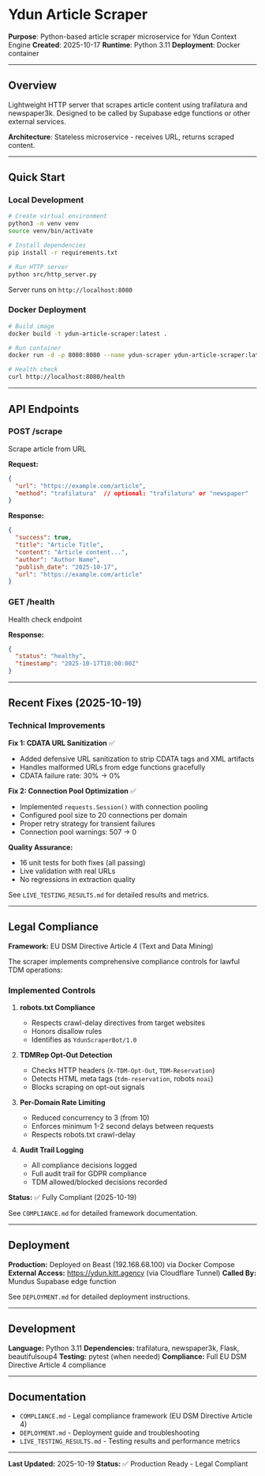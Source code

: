 # Ydun Article Scraper

**Purpose**: Python-based article scraper microservice for Ydun Context Engine
**Created**: 2025-10-17
**Runtime**: Python 3.11
**Deployment**: Docker container

---

## Overview

Lightweight HTTP server that scrapes article content using trafilatura and newspaper3k. Designed to be called by Supabase edge functions or other external services.

**Architecture**: Stateless microservice - receives URL, returns scraped content.

---

## Quick Start

### Local Development

```bash
# Create virtual environment
python3 -m venv venv
source venv/bin/activate

# Install dependencies
pip install -r requirements.txt

# Run HTTP server
python src/http_server.py
```

Server runs on `http://localhost:8080`

### Docker Deployment

```bash
# Build image
docker build -t ydun-article-scraper:latest .

# Run container
docker run -d -p 8080:8080 --name ydun-scraper ydun-article-scraper:latest

# Health check
curl http://localhost:8080/health
```

---

## API Endpoints

### POST /scrape
Scrape article from URL

**Request:**
```json
{
  "url": "https://example.com/article",
  "method": "trafilatura"  // optional: "trafilatura" or "newspaper"
}
```

**Response:**
```json
{
  "success": true,
  "title": "Article Title",
  "content": "Article content...",
  "author": "Author Name",
  "publish_date": "2025-10-17",
  "url": "https://example.com/article"
}
```

### GET /health
Health check endpoint

**Response:**
```json
{
  "status": "healthy",
  "timestamp": "2025-10-17T10:00:00Z"
}
```

---

## Recent Fixes (2025-10-19)

### Technical Improvements

**Fix 1: CDATA URL Sanitization** ✅
- Added defensive URL sanitization to strip CDATA tags and XML artifacts
- Handles malformed URLs from edge functions gracefully
- CDATA failure rate: 30% → 0%

**Fix 2: Connection Pool Optimization** ✅
- Implemented `requests.Session()` with connection pooling
- Configured pool size to 20 connections per domain
- Proper retry strategy for transient failures
- Connection pool warnings: 507 → 0

**Quality Assurance:**
- 16 unit tests for both fixes (all passing)
- Live validation with real URLs
- No regressions in extraction quality

See `LIVE_TESTING_RESULTS.md` for detailed results and metrics.

---

## Legal Compliance

**Framework:** EU DSM Directive Article 4 (Text and Data Mining)

The scraper implements comprehensive compliance controls for lawful TDM operations:

### Implemented Controls

1. **robots.txt Compliance**
   - Respects crawl-delay directives from target websites
   - Honors disallow rules
   - Identifies as `YdunScraperBot/1.0`

2. **TDMRep Opt-Out Detection**
   - Checks HTTP headers (`X-TDM-Opt-Out`, `TDM-Reservation`)
   - Detects HTML meta tags (`tdm-reservation`, robots `noai`)
   - Blocks scraping on opt-out signals

3. **Per-Domain Rate Limiting**
   - Reduced concurrency to 3 (from 10)
   - Enforces minimum 1-2 second delays between requests
   - Respects robots.txt crawl-delay

4. **Audit Trail Logging**
   - All compliance decisions logged
   - Full audit trail for GDPR compliance
   - TDM allowed/blocked decisions recorded

**Status:** ✅ Fully Compliant (2025-10-19)

See `COMPLIANCE.md` for detailed framework documentation.

---

## Deployment

**Production:** Deployed on Beast (192.168.68.100) via Docker Compose
**External Access:** https://ydun.kitt.agency (via Cloudflare Tunnel)
**Called By:** Mundus Supabase edge function

See `DEPLOYMENT.md` for detailed deployment instructions.

---

## Development

**Language:** Python 3.11
**Dependencies:** trafilatura, newspaper3k, Flask, beautifulsoup4
**Testing:** pytest (when needed)
**Compliance:** Full EU DSM Directive Article 4 compliance

---

## Documentation

- `COMPLIANCE.md` - Legal compliance framework (EU DSM Directive Article 4)
- `DEPLOYMENT.md` - Deployment guide and troubleshooting
- `LIVE_TESTING_RESULTS.md` - Testing results and performance metrics

---

**Last Updated:** 2025-10-19
**Status:** ✅ Production Ready - Legal Compliant
